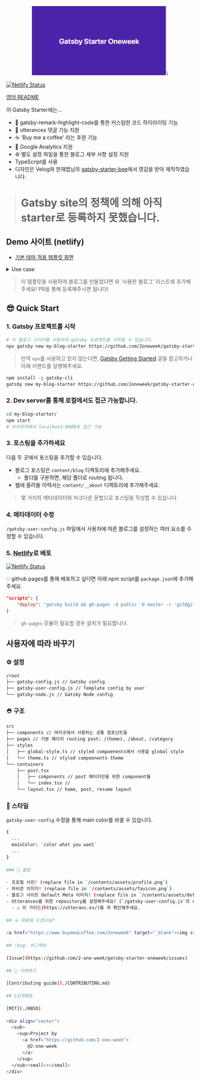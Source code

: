 <div align="center">
  <img src="./contents/assets/default.png" width="360px" alt="gatsby-starter-oneweek"/>\
</div>

[![Netlify Status](https://api.netlify.com/api/v1/badges/11558f0e-5878-4b66-b041-823224a7a424/deploy-status)](https://app.netlify.com/sites/gatsby-starter-oneweek/deploys)

[영어 README](./README.en.md)

이 Gatsby Starter에는...

- 💄 gatsby-remark-highlight-code를 통한 커스텀한 코드 하이라이팅 기능 
- 💬 utterances 댓글 기능 지원
- ☕ 'Buy me a coffee' 라는 후원 기능
- 🤖 Google Analytics 지원
- ⚙ 별도 설정 파일을 통한 블로그 세부 사항 설정 지원
- TypeScript를 사용
- 디자인은 Velog와 한재엽님의 [gatsby-starter-bee](https://github.com/JaeYeopHan/gatsby-starter-bee)에서 영감을 받아 제작하였습니다.

> # Gatsby site의 정책에 의해 아직 starter로 등록하지 못했습니다.

## Demo 사이트 (netlify)

- [기본 테마 적용 템플릿 화면](https://gatsby-starter-oneweek.netlify.com/)

<details>
  <summary>Use case</summary>
  <p>
    <ul>
      <li>2oneweek.dev: https://2oneweek.dev</li>
    </ul>
  </p>
</details>

> 이 템플릿을 사용하여 블로그를 만들었다면 위 '사용한 블로그' 리스트에 추가해주세요! PR을 통해 등록해주시면 됩니다!

## 😎 Quick Start

### 1. Gatsby 프로젝트를 시작

```sh
# 이 블로그 스타터를 사용하여 gatsby 프로젝트를 시작할 수 있습니다.
npx gatsby new my-blog-starter https://github.com/2oneweek/gatsby-starter-oneweek
```

> 만약 `npx`를 사용하고 있지 않는다면, [Gatsby Getting Started](https://www.gatsbyjs.org/docs/quick-start) 글을 참고하거나 아래 커맨드를 실행해주세요.

```sh
npm install -g gatsby-cli
gatsby new my-blog-starter https://github.com/2oneweek/gatsby-starter-oneweek
```

### 2. Dev server를 통해 로컬에서도 접근 가능합니다.

```sh
cd my-blog-starter/
npm start
# 브라우저에서 localhost:8000로 접근 가능
```

### 3. 포스팅을 추가하세요

다음 두 곳에서 포스팅을 추가할 수 있습니다.

- 블로그 포스팅은 `content/blog` 디렉토리에 추가해주세요.
  - 폴더를 구분하면, 해당 폴더로 routing 됩니다.
- 웹에 올려둘 이력서는 `content/__about` 디렉토리에 추가해주세요.

> 몇 가지의 메타데이터와 마크다운 문법으로 포스팅을 작성할 수 있습니다.

### 4. 메타데이터 수정

`/gatsby-user-config.js` 파일에서 사용자에 따른 블로그를 설정하는 여러 요소를 수정할 수 있습니다.

### 5. [Netlify](https://netlify.com)로 배포

[![Netlify Status](https://api.netlify.com/api/v1/badges/11558f0e-5878-4b66-b041-823224a7a424/deploy-status)](https://app.netlify.com/sites/gatsby-starter-oneweek/deploys)

:bulb: github pages를 통해 배포하고 싶다면 아래 npm script를 `package.json`에 추가해주세요.

```json
"scripts": {
    "deploy": "gatsby build && gh-pages -d public -b master -r 'git@github.com:${your github id}/${github page name}.github.io.git'"
}
```

> `gh-pages` 모듈이 필요할 경우 설치가 필요합니다.

## 사용자에 따라 바꾸기

### ⚙ 설정

```sh
/root
├── gatsby-config.js // Gatsby config
├── gatsby-user-config.js // Template config by user
└── gatsby-node.js // Gatsby Node config
```

### ⛑ 구조

```sh
src
├── components // 여러곳에서 사용하는 공통 컴포넌트들
├── pages // 기본 페이지 routing post: /(home), /about, /category
├── styles
│   ├── global-style.ts // styled compoenents에서 사용할 global style
│   └── theme.ts // styled compoenents theme
└── containers
    ├── post.tsx
    │   ├── components // post 페이지만을 위한 component들
    │   └── index.tsx // 
    └── layout.tsx // home, post, resume layout
```

### 🎨 스타일

`gatsby-user-config` 수정을 통해 main color를 바꿀 수 있습니다.

```sh
{
  ...
  mainColor: `color what you want`
  ...
}

### 🍭 꿀팁

- 프로필 사진! (replace file in `/contents/assets/profile.png`)
- 파비콘 이미지! (replace file in `/contents/assets/favicon.png`)
- 블로그 사이트 Default Meta 이미지! (replace file in `/contents/assets/default.png`)
- Utterances를 위한 repository를 설정해주세요! (`/gatsby-user-config.js`의 repository 주소를 교체해주세요.)
  - ⚠️ 이 가이드(https://utteranc.es/)를 꼭 확인해주세요.

## ☕ 마음에 드셨나요?

<a href="https://www.buymeacoffee.com/2oneweek" target="_blank"><img src="https://www.buymeacoffee.com/assets/img/custom_images/purple_img.png" alt="커피 한잔?" style="height: auto !important;width: auto !important;" ></a>

## :bug: 버그제보

[Issue](https://github.com/2-one-week/gatsby-starter-oneweek/issues)

## 🎁 기여하기

[Contributing guide](./CONTRIBUTING.md)

## LICENSE

[MIT](./0BSD)

<div align="center">
  <sub>
    <sup>Project by 
      <a href="https://github.com/2-one-week">
        @2-one-week
      </a>
    </sup>
  </sub><small>✌</small>
</div>